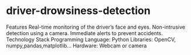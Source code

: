 # driver-drowsiness-detection

Features
Real-time monitoring of the driver’s face and eyes.
Non-intrusive detection using a camera.
Immediate alerts to prevent accidents.
Technology Stack
Programming Language: Python
Libraries: OpenCV, numpy,pandas,matplotlib...
Hardware: Webcam or camera
